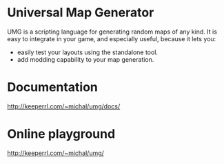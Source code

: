 # Universal Map Generator

UMG is a scripting language for generating random maps of any kind. It is easy to integrate in your game, and especially useful, because it lets you:
* easily test your layouts using the standalone tool.
* add modding capability to your map generation.

Documentation
=============
http://keeperrl.com/~michal/umg/docs/

Online playground
=================
http://keeperrl.com/~michal/umg/
